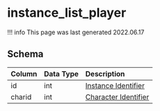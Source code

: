 # instance_list_player

!!! info
	This page was last generated 2022.06.17

## Schema

| Column | Data Type | Description |
| :--- | :--- | :--- |
| id | int | [Instance Identifier](instance_list.md) |
| charid | int | [Character Identifier](character_data.md) |

